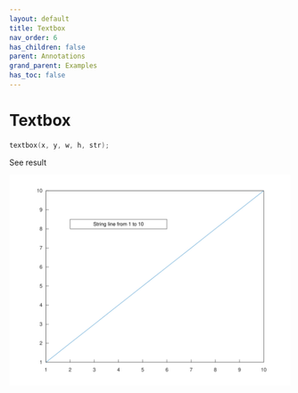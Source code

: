```yaml
---
layout: default
title: Textbox
nav_order: 6
has_children: false
parent: Annotations
grand_parent: Examples
has_toc: false
---
```

# Textbox

```cpp
textbox(x, y, w, h, str);
```


See result

[![example_textbox_1](textbox/textbox_1.svg)](https://github.com/alandefreitas/matplotplusplus/blob/master/examples/annotations/textbox/textbox_1.cpp)






<!-- Generated with mdsplit: https://github.com/alandefreitas/mdsplit -->
